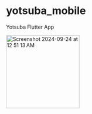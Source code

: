 # yotsuba_mobile

Yotsuba Flutter App 

<img height="200" alt="Screenshot 2024-09-24 at 12 51 13 AM" src="https://github.com/user-attachments/assets/db21f823-8e30-470e-bfad-f0152b455830">
